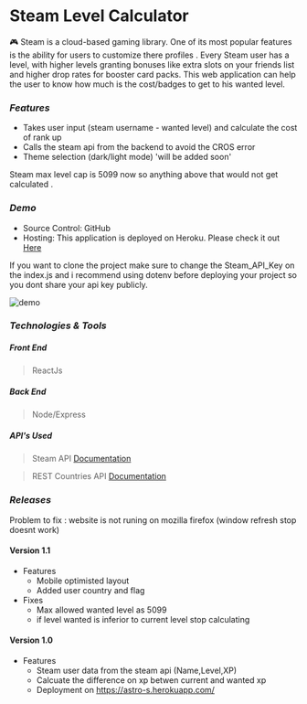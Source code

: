 # Steam Level Calculator
:video_game: Steam is a cloud-based gaming library. One of its most popular features is the ability for users to customize there profiles . Every Steam user has a level, with higher levels granting bonuses like extra slots on your friends list and higher drop rates for booster card packs. This web application can help the user to know how much is the cost/badges to get to his wanted level.

### *Features*
- Takes user input (steam username - wanted level) and calculate the cost of rank up
- Calls the steam api from the backend to avoid the CROS error
- Theme selection (dark/light mode)  'will be added soon'

Steam max level cap is 5099 now so anything above that would not get calculated .


### *Demo*

* Source Control: GitHub
* Hosting: This application is deployed on Heroku. Please check it out [Here](https://astro-s.herokuapp.com/)

If you want to clone the project make sure to change the Steam_API_Key on the index.js and i recommend using dotenv before deploying your project so you dont share your api key publicly.

![demo](https://github.com/Mistydz/SteamAstro/blob/0ca089d9eea4b9a8e7484e350f9fa3a5840df8c7/public/12.PNG)



### *Technologies & Tools*
##### *Front End*
> ReactJs
##### *Back End*
>Node/Express
##### *API's Used*
>Steam API [Documentation](https://partner.steamgames.com/doc/webapi/IPlayerService)

>REST Countries API [Documentation](https://restcountries.eu/)

### *Releases*
Problem to fix : website is not runing on mozilla firefox (window refresh stop doesnt work) 
#### Version 1.1

- Features
  - Mobile optimisted layout
  - Added user country and flag 
- Fixes
  - Max allowed wanted level as 5099
  - if level wanted is inferior to current level stop calculating 

#### Version 1.0

- Features
  - Steam user data from the steam api (Name,Level,XP)
  - Calcuate the difference on xp betwen current and wanted xp
  - Deployment on https://astro-s.herokuapp.com/
